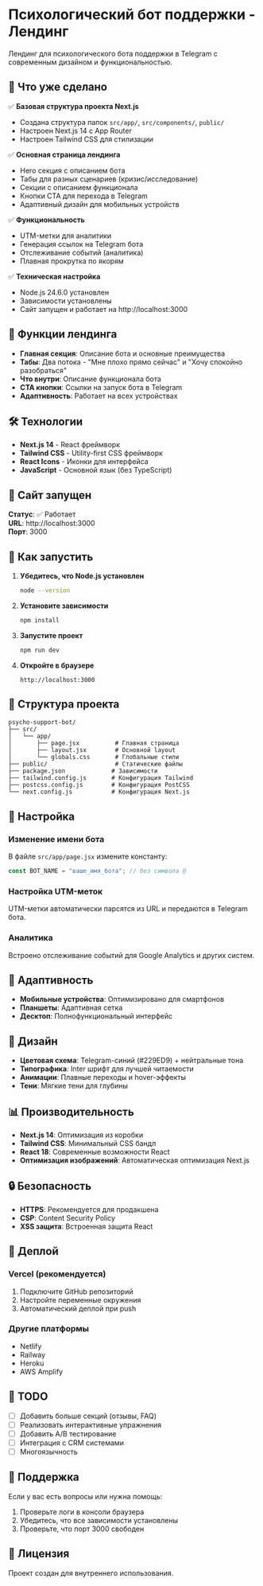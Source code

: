 # Психологический бот поддержки - Лендинг

Лендинг для психологического бота поддержки в Telegram с современным дизайном и функциональностью.

## 🚀 Что уже сделано

✅ **Базовая структура проекта Next.js**
- Создана структура папок `src/app/`, `src/components/`, `public/`
- Настроен Next.js 14 с App Router
- Настроен Tailwind CSS для стилизации

✅ **Основная страница лендинга**
- Hero секция с описанием бота
- Табы для разных сценариев (кризис/исследование)
- Секции с описанием функционала
- Кнопки CTA для перехода в Telegram
- Адаптивный дизайн для мобильных устройств

✅ **Функциональность**
- UTM-метки для аналитики
- Генерация ссылок на Telegram бота
- Отслеживание событий (аналитика)
- Плавная прокрутка по якорям

✅ **Техническая настройка**
- Node.js 24.6.0 установлен
- Зависимости установлены
- Сайт запущен и работает на http://localhost:3000

## 🎯 Функции лендинга

- **Главная секция**: Описание бота и основные преимущества
- **Табы**: Два потока - "Мне плохо прямо сейчас" и "Хочу спокойно разобраться"
- **Что внутри**: Описание функционала бота
- **CTA кнопки**: Ссылки на запуск бота в Telegram
- **Адаптивность**: Работает на всех устройствах

## 🛠 Технологии

- **Next.js 14** - React фреймворк
- **Tailwind CSS** - Utility-first CSS фреймворк
- **React Icons** - Иконки для интерфейса
- **JavaScript** - Основной язык (без TypeScript)

## 📱 Сайт запущен

**Статус**: ✅ Работает  
**URL**: http://localhost:3000  
**Порт**: 3000  

## 🚀 Как запустить

1. **Убедитесь, что Node.js установлен**
   ```bash
   node --version
   ```

2. **Установите зависимости**
   ```bash
   npm install
   ```

3. **Запустите проект**
   ```bash
   npm run dev
   ```

4. **Откройте в браузере**
   ```
   http://localhost:3000
   ```

## 📁 Структура проекта

```
psycho-support-bot/
├── src/
│   └── app/
│       ├── page.jsx          # Главная страница
│       ├── layout.jsx        # Основной layout
│       └── globals.css       # Глобальные стили
├── public/                   # Статические файлы
├── package.json             # Зависимости
├── tailwind.config.js       # Конфигурация Tailwind
├── postcss.config.js        # Конфигурация PostCSS
└── next.config.js           # Конфигурация Next.js
```

## 🔧 Настройка

### Изменение имени бота
В файле `src/app/page.jsx` измените константу:
```javascript
const BOT_NAME = "ваше_имя_бота"; // без символа @
```

### Настройка UTM-меток
UTM-метки автоматически парсятся из URL и передаются в Telegram бота.

### Аналитика
Встроено отслеживание событий для Google Analytics и других систем.

## 📱 Адаптивность

- **Мобильные устройства**: Оптимизировано для смартфонов
- **Планшеты**: Адаптивная сетка
- **Десктоп**: Полнофункциональный интерфейс

## 🎨 Дизайн

- **Цветовая схема**: Telegram-синий (#229ED9) + нейтральные тона
- **Типографика**: Inter шрифт для лучшей читаемости
- **Анимации**: Плавные переходы и hover-эффекты
- **Тени**: Мягкие тени для глубины

## 📊 Производительность

- **Next.js 14**: Оптимизация из коробки
- **Tailwind CSS**: Минимальный CSS бандл
- **React 18**: Современные возможности React
- **Оптимизация изображений**: Автоматическая оптимизация Next.js

## 🔒 Безопасность

- **HTTPS**: Рекомендуется для продакшена
- **CSP**: Content Security Policy
- **XSS защита**: Встроенная защита React

## 🚀 Деплой

### Vercel (рекомендуется)
1. Подключите GitHub репозиторий
2. Настройте переменные окружения
3. Автоматический деплой при push

### Другие платформы
- Netlify
- Railway
- Heroku
- AWS Amplify

## 📝 TODO

- [ ] Добавить больше секций (отзывы, FAQ)
- [ ] Реализовать интерактивные упражнения
- [ ] Добавить A/B тестирование
- [ ] Интеграция с CRM системами
- [ ] Многоязычность

## 🤝 Поддержка

Если у вас есть вопросы или нужна помощь:
1. Проверьте логи в консоли браузера
2. Убедитесь, что все зависимости установлены
3. Проверьте, что порт 3000 свободен

## 📄 Лицензия

Проект создан для внутреннего использования.
